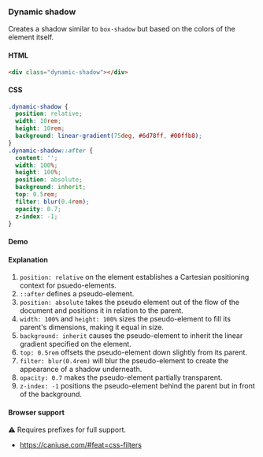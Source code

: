 ### Dynamic shadow

Creates a shadow similar to `box-shadow` but based on the colors of the element itself.

#### HTML

```html
<div class="dynamic-shadow"></div>
```

#### CSS

```css
.dynamic-shadow {
  position: relative;
  width: 10rem;
  height: 10rem;
  background: linear-gradient(75deg, #6d78ff, #00ffb8);
}
.dynamic-shadow::after {
  content: '';
  width: 100%;
  height: 100%;
  position: absolute;
  background: inherit;
  top: 0.5rem;
  filter: blur(0.4rem);
  opacity: 0.7;
  z-index: -1;
}
```

#### Demo

#### Explanation

1. `position: relative` on the element establishes a Cartesian positioning context for psuedo-elements.
2. `::after` defines a pseudo-element.
3. `position: absolute` takes the pseudo element out of the flow of the document and positions it in relation to the parent.
4. `width: 100%` and `height: 100%` sizes the pseudo-element to fill its parent's dimensions, making it equal in size.
5. `background: inherit` causes the pseudo-element to inherit the linear gradient specified on the element.
6. `top: 0.5rem` offsets the pseudo-element down slightly from its parent.
7. `filter: blur(0.4rem)` will blur the pseudo-element to create the appearance of a shadow underneath.
8. `opacity: 0.7` makes the pseudo-element partially transparent.
9. `z-index: -1` positions the pseudo-element behind the parent but in front of the background.

#### Browser support

<span class="snippet__support-note">⚠️ Requires prefixes for full support.</span>

- https://caniuse.com/#feat=css-filters

<!-- tags: visual -->
